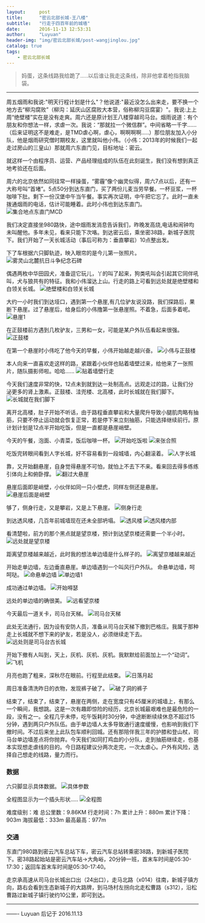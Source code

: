 ```yaml
---
layout:     post
title:      "密云北部长城-王八楼"
subtitle:   "行走于四百年前的城墙"
date:       2016-11-13 12:53:31
author:     "Luyuan"
header-img: "img/密云北部长城/post-wangjinglou.jpg"
catalog: true
tags:
    - 密云北部长城
---
```


>妈蛋，这条线路我给跪了.....以后谁让我走这条线，除非他拿着枪指我脑袋。

---


  周五烟雨和我说:"明天行程计划是什么"？他说道:"最近没怎么出来走，要不换一个地方去“柳沟腐败”（柳沟：延庆山区腐败大本营，俗称柳沟豆腐宴）"。我说:上上周“绝壁楼”实在是没有走爽。周六还是原计划王八楼穿越司马台。烟雨说道：有个朋友和你想法一样，求虐一次。我说：“那就拉一个微信群”。中间省略一千字…… （后来证明这不是难走，是TMD虐心啊，虐心，啊啊啊啊.....）那位朋友加入小分队，他是烟雨研究僧时期校友，这里就叫他小伟。（小伟：2013年的时候我们一起走过房山的三皇山）那就周六东直门见，目标地址：密云。


  就这样一个由程序员、运营、产品经理组成的队伍在此刻诞生，我们没有想到真正地考验还在后面。


  周六的北京依然如同往常一样操蛋，“雾霾”像个幽灵似得，周六7点以后，还有一大称号叫“首堵”。5点50分到达东直门，买了两份儿麦当劳早餐。一杯豆浆，一杯咖啡下肚。剩下一份汉堡中午当午餐。事实再次证明，中午把它忘了。此时一直未拨通烟雨的电话，估计可能睡着。此时小伟也到达东直门。
  ![集合地点东直门MCD](/img/密云北部长城/集合地点东直门MCD.jpg)

  我们决定直接坐980路快，途中烟雨发消息告诉我们，昨晚发高烧,电话和闹钟均未叫醒他。多年未见，看来只能下次咯。到达密云后，乘坐密38路，新城子医院下。我们开始了一天长城活动（事后可称为：垂直攀岩）10点整出发。

  下了车根据六只脚轨迹，映入眼帘的是今儿第一张照片。
   ![雾灵山北麓抗日斗争纪念石碑](/img/密云北部长城/雾灵山北麓抗日斗争纪念石碑.jpg)

  偶遇两枚中华田园犬，准备逗它玩儿，丫的叫了起来，狗类吼叫会引起其它同伴吼叫，犬与狼共有的特征。我和小伟溜达上山。行走的路上可看到远处就是绝壁楼和白领关长城。
   ![绝壁楼和白领关长城](/img/密云北部长城/绝壁楼和白领关长城.jpg)

  大约一小时我们到达垭口，遇到第一个悬崖,有几位驴友说没路，我们探路后，果断下悬崖。过了悬崖后，给身后的小伟撸第一张悬崖照。不着急，后面多着呢。
   ![悬崖1](/img/密云北部长城/悬崖1.jpg)

  在正鼓楼前方遇到几枚驴友，三男和一女，可能是某户外队伍看起来很强。
   ![正鼓楼](/img/密云北部长城/正鼓楼.jpg)

  在第一个悬崖时小伟吃了他今天的早餐，小伟开始越走越兴奋。
   ![小伟与正鼓楼](/img/密云北部长城/小伟与正鼓楼.jpg)

  本人向来一直喜欢走这样的路，紧跟着小伙伴也贴着墙壁过来，给他来了一张照片，随队摄影师啦。哈哈......
   ![贴着墙壁行走](/img/密云北部长城/贴着墙壁行走.jpg)

  今天我们速度非常的快，12点未到就到达一处制高点。远观走过的路，让我们分泌更多的肾上激素。正鼓楼、洼兜楼、北高楼，此时长城就在我们脚下。
   ![长城就在我们脚下](/img/密云北部长城/长城就在我们脚下.jpg)

  离开北高楼，肚子开始不听话，由于路程垂直攀岩和大量爬升导致小腿肌肉略有抽筋，只要不停止运动就会恢复正常，若是停下来立刻抽筋，只能选择继续前行。原计划计划是12点半开始吃饭，但是一直都是悬崖峭壁。

  今天的午餐，泡面、小青菜，饭后咖啡一杯。
   ![开始吃饭啦](/img/密云北部长城/开始吃饭啦.jpg)
   ![来张合照](/img/密云北部长城/来张合照.jpg)

  吃饭完转眼间看到人字长城，好不容易看到一段城墙，内心翻滚着。
   ![人字长城](/img/密云北部长城/人字长城.jpg)

  靠，又开始翻悬崖，自身觉得悬崖不可怕，就怕上不去下不来。看来回去得多练练引体向上和俯卧撑。
   ![翻过大悬崖](/img/密云北部长城/翻过大悬崖.jpg)

  悬崖后面即是峭壁，小伙伴如同一只小壁虎，同样左侧还是悬崖。
   ![悬崖后面是峭壁](/img/密云北部长城/悬崖后面是峭壁.jpg)

  够了，侧身行走，又是攀岩，又是上下悬崖。
   ![侧身行走](/img/密云北部长城/侧身行走.jpg)

  到达透风楼，几百年前城墙现在还未全部坍塌。
   ![透风楼](/img/密云北部长城/透风楼.jpg)
   ![透风楼内部](/img/密云北部长城/透风楼内部.jpg)

  看清楚啦，前方的那个黑点就是望京楼，预计到达望京楼还需要一个半小时。
   ![远处就是望京楼](/img/密云北部长城/远处就是望京楼.jpg)

  距离望京楼越来越近，此时我的想法单边墙是什么样子的。
   ![离望京楼越来越近](/img/密云北部长城/离望京楼越来越近.jpg)

  开始走单边墙，左边垂直悬崖。单边墙遇到一个叫风行户外队。
  命悬单边墙，呵呵哒。
   ![命悬单边墙](/img/密云北部长城/命悬单边墙.jpg)
   ![单边墙1](/img/密云北部长城/单边墙1.jpg)

  成功通过单边墙。
   ![开始嘚瑟](/img/密云北部长城/开始嘚瑟.jpg)

  远处的单边墙的确很美。
   ![远看望京楼](/img/密云北部长城/远看望京楼.jpg)

  今天最后一道关卡，司马台天梯。
   ![司马台天梯](/img/密云北部长城/司马台天梯.jpg)

  此处无法通行，因为设有安防人员，准备从司马台天梯下撤到巴格庄。我属于那种走上长城就不想下来的驴友，若是没人，必须继续走下去。
   ![远处则是司马台古长城](/img/密云北部长城/远处则是司马台古长城.jpg)

  开始下撤有人叫到，天上，灰机、灰机、灰机。我默默给前面加上一个“动词”。
   ![飞机](/img/密云北部长城/飞机.jpg)

  月亮也跑了粗来，深秋尽在眼前。行程至此结束。
   ![日落月起](/img/密云北部长城/日落月起.jpg)

  周日准备清洗昨日的衣物，发现裤子破了。
   ![破了洞的裤子](/img/密云北部长城/破了洞的裤子.jpg)



  结束了，结束了，结束了，悬崖在两侧，走在宽度只有45厘米的城墙上，有那么一个瞬间，我想跳。这是一次有趣即惊险的经历，北京长城最艰难也是最危险的一段，没有之一。全程几乎未停，吃午饭耗时30分钟，中途断断续续休息不超过15分钟，遇到两只户外队伍。由于单边墙人太多导致通行速度缓慢，也影响到我们下撤时间。不过后来坐上此队包车顺利回城。还有那陪伴我三年的护膝和登山杖，司马台单边墙差点将你抛弃。今天我们如同打鸡血的小分队，走到抽筋继续走，也基本实现想走虐线的目的。今日路程建议分两次走完，一次太虐心。户外有风险，选择自己想走的线路，量力而行。

### 数据
六只脚显示具体数据。
![具体参数](/img/密云北部长城/具体参数.jpeg)

全程图显示为一个插头形状.....
![全程图](/img/密云北部长城/全程图.jpg)

难度级别：难
总公里数：9.86KM
行走时间：7h
累计上升：880m
累计下降：903m
海拔最低：333m
最高最高：977m


### 交通
东直门980路到密云汽车总站下车，密云汽车总站转乘密38路，到新城子医院下。密38路起始站是密云汽车站→大角峪，20分钟一班，首末车时间是05:30-17:30；返回车首末车时间是05:30-17:40。

走京承高速从司马台长城出口出（24出口），走马北路（x014）往南，新城子镇方向，路右会看到生态新城子的大路牌，到马场村左拐向北走松曹路（s312），沿松曹路过新城子镇行驶约10公里，即可到达。

---

——- Luyuan 后记于 2016.11.13
